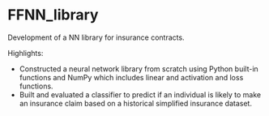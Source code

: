 # FFNN_library
Development of a NN library for insurance contracts.

Highlights:
  - Constructed a neural network library from scratch using Python built-in functions and NumPy which includes linear and activation and loss functions. 
  - Built and evaluated a classifier to predict if an individual is likely to make an insurance claim based on a historical simplified insurance dataset.

